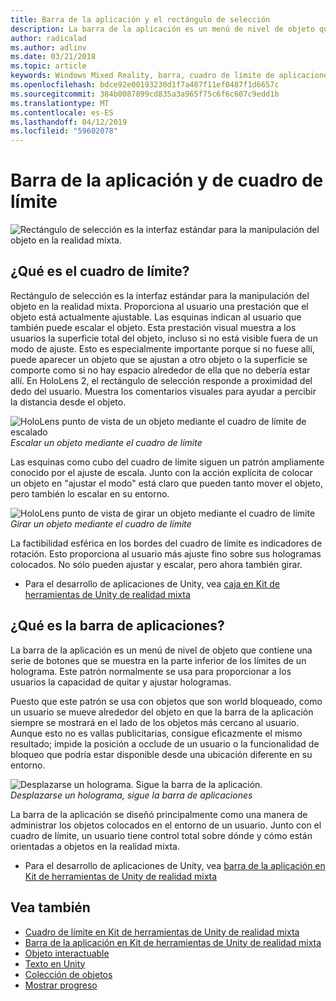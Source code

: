 ```yaml
---
title: Barra de la aplicación y el rectángulo de selección
description: La barra de la aplicación es un menú de nivel de objeto que contiene una serie de botones que se muestra en la parte inferior de los límites de un holograma.
author: radicalad
ms.author: adlinv
ms.date: 03/21/2018
ms.topic: article
keywords: Windows Mixed Reality, barra, cuadro de límite de aplicaciones
ms.openlocfilehash: bdce92e00193230d1f7a487f11ef0487f1d6657c
ms.sourcegitcommit: 384b0087899cd835a3a965f75c6f6c607c9edd1b
ms.translationtype: MT
ms.contentlocale: es-ES
ms.lasthandoff: 04/12/2019
ms.locfileid: "59602078"
---
```

# <a name="bounding-box-and-app-bar"></a>Barra de la aplicación y de cuadro de límite
![Rectángulo de selección es la interfaz estándar para la manipulación del objeto en la realidad mixta.](images/640px-boundingbox-hero.jpg)<br>

## <a name="what-is-the-bounding-box"></a>¿Qué es el cuadro de límite?

Rectángulo de selección es la interfaz estándar para la manipulación del objeto en la realidad mixta. Proporciona al usuario una prestación que el objeto está actualmente ajustable. Las esquinas indican al usuario que también puede escalar el objeto. Esta prestación visual muestra a los usuarios la superficie total del objeto, incluso si no está visible fuera de un modo de ajuste. Esto es especialmente importante porque si no fuese allí, puede aparecer un objeto que se ajustan a otro objeto o la superficie se comporte como si no hay espacio alrededor de ella que no debería estar allí. En HoloLens 2, el rectángulo de selección responde a proximidad del dedo del usuario. Muestra los comentarios visuales para ayudar a percibir la distancia desde el objeto. 

![HoloLens punto de vista de un objeto mediante el cuadro de límite de escalado](images/bounding-box-scale.gif)<br>
*Escalar un objeto mediante el cuadro de límite*

Las esquinas como cubo del cuadro de límite siguen un patrón ampliamente conocido por el ajuste de escala. Junto con la acción explícita de colocar un objeto en "ajustar el modo" está claro que pueden tanto mover el objeto, pero también lo escalar en su entorno.

![HoloLens punto de vista de girar un objeto mediante el cuadro de límite](images/bounding-box-rotate.gif)<br>
*Girar un objeto mediante el cuadro de límite*

La factibilidad esférica en los bordes del cuadro de límite es indicadores de rotación. Esto proporciona al usuario más ajuste fino sobre sus hologramas colocados. No sólo pueden ajustar y escalar, pero ahora también girar.

* Para el desarrollo de aplicaciones de Unity, vea [caja en Kit de herramientas de Unity de realidad mixta](https://microsoft.github.io/MixedRealityToolkit-Unity/Documentation/README_BoundingBox.html)

## <a name="what-is-the-app-bar"></a>¿Qué es la barra de aplicaciones?

La barra de la aplicación es un menú de nivel de objeto que contiene una serie de botones que se muestra en la parte inferior de los límites de un holograma. Este patrón normalmente se usa para proporcionar a los usuarios la capacidad de quitar y ajustar hologramas.

Puesto que este patrón se usa con objetos que son world bloqueado, como un usuario se mueve alrededor del objeto en que la barra de la aplicación siempre se mostrará en el lado de los objetos más cercano al usuario. Aunque esto no es vallas publicitarias, consigue eficazmente el mismo resultado; impide la posición a occlude de un usuario o la funcionalidad de bloqueo que podría estar disponible desde una ubicación diferente en su entorno.

![Desplazarse un holograma. Sigue la barra de la aplicación.](images/holobar-followuser.gif)<br>
*Desplazarse un holograma, sigue la barra de aplicaciones*

La barra de la aplicación se diseñó principalmente como una manera de administrar los objetos colocados en el entorno de un usuario. Junto con el cuadro de límite, un usuario tiene control total sobre dónde y cómo están orientadas a objetos en la realidad mixta.

* Para el desarrollo de aplicaciones de Unity, vea [barra de la aplicación en Kit de herramientas de Unity de realidad mixta](https://microsoft.github.io/MixedRealityToolkit-Unity/Documentation/README_AppBar.html)

## <a name="see-also"></a>Vea también
* [Cuadro de límite en Kit de herramientas de Unity de realidad mixta](https://microsoft.github.io/MixedRealityToolkit-Unity/Documentation/README_BoundingBox.html)
* [Barra de la aplicación en Kit de herramientas de Unity de realidad mixta](https://microsoft.github.io/MixedRealityToolkit-Unity/Documentation/README_AppBar.html)
* [Objeto interactuable](interactable-object.md)
* [Texto en Unity](text-in-unity.md)
* [Colección de objetos](object-collection.md)
* [Mostrar progreso](progress.md)
